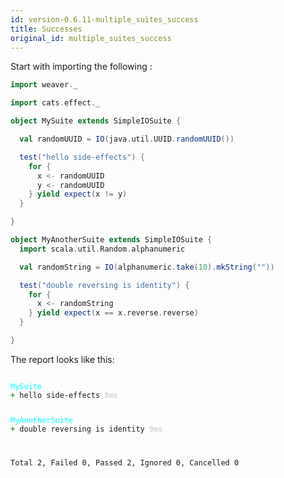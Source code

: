 ```yaml
---
id: version-0.6.11-multiple_suites_success
title: Successes
original_id: multiple_suites_success
---
```


Start with importing the following :

```scala
import weaver._
```

```scala
import cats.effect._

object MySuite extends SimpleIOSuite {

  val randomUUID = IO(java.util.UUID.randomUUID())

  test("hello side-effects") {
    for {
      x <- randomUUID
      y <- randomUUID
    } yield expect(x != y)
  }

}

object MyAnotherSuite extends SimpleIOSuite {
  import scala.util.Random.alphanumeric

  val randomString = IO(alphanumeric.take(10).mkString(""))

  test("double reversing is identity") {
    for {
      x <- randomString
    } yield expect(x == x.reverse.reverse)
  }

}
```

The report looks like this:

<div class='terminal'><pre><code class = 'nohighlight'>
<span style='color: cyan'>MySuite</span>
<span style='color: green'>+&nbsp;</span>hello&nbsp;side-effects&nbsp;<span style='color: lightgray'><b>8ms</span></b>

<span style='color: cyan'>MyAnotherSuite</span>
<span style='color: green'>+&nbsp;</span>double&nbsp;reversing&nbsp;is&nbsp;identity&nbsp;<span style='color: lightgray'><b>9ms</span></b>

Total&nbsp;2,&nbsp;Failed&nbsp;0,&nbsp;Passed&nbsp;2,&nbsp;Ignored&nbsp;0,&nbsp;Cancelled&nbsp;0
</code></pre></div>
